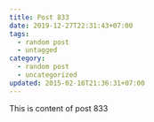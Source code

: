 ```yaml
---
title: Post 833
date: 2019-12-27T22:31:43+07:00
tags:
  - random post
  - untagged
category:
  - random post
  - uncategorized
updated: 2015-02-16T21:36:31+07:00
---
```

This is content of post 833